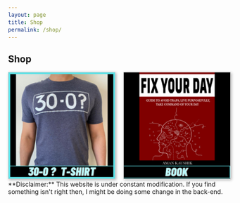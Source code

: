 ```yaml
---
layout: page
title: Shop
permalink: /shop/
---
```


## Shop


<title>Example</title>
<style>
.grid { 
  display: grid;
  grid-template-columns: repeat(auto-fill, minmax(200px, 1fr));
  grid-gap: 20px;
  align-items: stretch;
  }
.grid img {
  border: 1px solid #ccc;
  box-shadow: 2px 2px 6px 0px  rgba(0,0,0,0.3);
  max-width: 100%;
}
</style>
<main class="grid">
<a href="https://pages.razorpay.com/pl_GMRFtUUyqOWDWg/view">
<img src="/assets/images/post_images/tshirt4.png" alt="Sample photo">
</a>
<a href="https://gumroad.com/amankaushik">
  <img src="/assets/images/post_images/fix2.png" alt="Sample photo">
  </a>
</main>
**Disclaimer:** This website is under constant modification.
If you find something isn't right then,
I might be doing some change in the back-end.